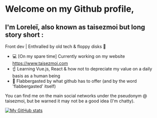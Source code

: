 # Welcome on my Github profile,
## I'm Loreleï, also known as taisezmoi but long story short :
Front dev | Enthralled by old tech & floppy disks 💾

- 💻 [On my spare time] Currently working on my website https://www.taisezmoi.com
- ☝️ Learning Vue.js, React & how not to depreciate my value on a daily basis as a human being
- 🩵 Flabbergasted by what github has to offer (and by the word 'flabbergasted' itself)

You can find me on the main social networks under the pseudonym @ taisezmoi, but be warned it may not be a good idea (I'm chatty).

[![My GitHub stats](https://github-readme-stats.vercel.app/api?username=loreleimoutiez)](https://github.com/anuraghazra/github-readme-stats)
